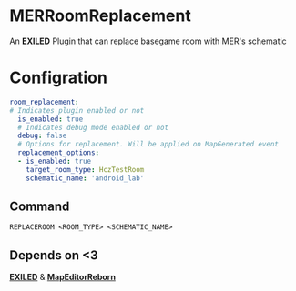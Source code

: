 # MERRoomReplacement
An **[EXILED](https://github.com/Exiled-Team/EXILED)** Plugin that can replace basegame room with MER's schematic 

# Configration

```yml
room_replacement:
# Indicates plugin enabled or not
  is_enabled: true
  # Indicates debug mode enabled or not
  debug: false
  # Options for replacement. Will be applied on MapGenerated event
  replacement_options:
  - is_enabled: true
    target_room_type: HczTestRoom
    schematic_name: 'android_lab'
```

## Command
```
REPLACEROOM <ROOM_TYPE> <SCHEMATIC_NAME>
```

## Depends on <3
**[EXILED](https://github.com/Exiled-Team/EXILED)** & **[MapEditorReborn](https://github.com/Michal78900/MapEditorReborn)**

